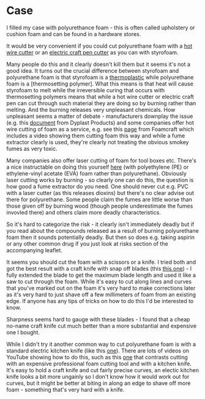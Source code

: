 Case
====

I filled my case with polyurethance foam - this is often called upholstery or cushion foam and can be found in a hardware stores.

It would be very convenient if you could cut polyurethane foam with a [hot wire cutter](https://www.banggood.com/Hot-Wire-Polystyrene-Foam-Cutter-Cutting-Tool-Craft-Hobby-DIY-Processing-p-1204378.html) or an [electric craft pen cutter](https://www.banggood.com/15W-100-240V-Foam-Cutter-Electric-Styrofoam-Cutting-Machine-Pen-Kit-Tool-p-1040053.html) as you can with styrofoam.

Many people do this and it clearly doesn't kill them but it seems it's not a good idea. It turns out the crucial difference between styrofoam and polyurethane foam is that styrofoam is a [thermoplastic](https://en.wikipedia.org/wiki/Thermoplastic) while polyurethane foam is a [thermosetting polymer]. What this means is that heat will cause styrofoam to melt while the irreversible curing that occurs with thermosetting polymers means that while a hot wire cutter or electric craft pen can cut through such material they are doing so by burning rather than melting. And the burning releases very unpleasant chemicals. How unpleasant seems a matter of debate - manufacturers downplay the issue (e.g. this [document](https://www.dyplastproducts.com/dyplastproducts-blog/item/clearing-the-air-on-polyurethane-s-smoke-toxicity) from Dyplast Products) and some companies offer hot wire cutting of foam as a service, e.g. see this [page](http://www.foamcraftinc.com/capabilities/hot-wire-cutting) from Foamcraft which includes a video showing them cutting foam this way and while a fume extractor clearly is used, they're clearly not treating the obvious smokey fumes as very toxic.

Many companies also offer laser cutting of foam for tool boxes etc. There's a nice instructable on doing this yourself [here](http://www.instructables.com/id/Laser-Cut-Foam-Inserts-for-Tool-Boxes/) (with polyethylene (PE) or ethylene-vinyl acetate (EVA) foam rather than polyurethane). Obviously laser cutting works by burning - so clearly one can do this, the question is how good a fume extractor do you need. One should never cut e.g. PVC with a laser cutter (as this releases dioxins) but there's no clear advise out there for polyurethane. Some people claim the fumes are little worse than those given off by burning wood (though people underestimate the fumes invovled there) and others claim more deadly characteristics.

So it's hard to categorize the risk - it clearly isn't immediately deadly but if you read about the compounds released as a result of burning polyurethane foam then it sounds potentially deadly. But then so does e.g. taking aspirin or any other common drug if you just look at risks section of the accompanying leaflet.

It seems you should cut the foam with a scissors or a knife. I tried both and got the best result with a craft knife with snap off blades (this [this one](https://www.amazon.co.uk/Stanley-010481-FatMax-Snap-Knife/dp/B0024LG06Q/)) - I fully extended the blade to get the maximum blade length and used it like a saw to cut through the foam. While it's easy to cut along lines and curves that you've marked out on the foam it's very hard to make corrections later as it's very hard to just shave off a few millimeters of foam from an existing edge. If anyone has any tips of tricks on how to do this I'd be interested to know.

Sharpness seems hard to gauge with these blades - I found that a cheap no-name craft knife cut much better than a more substantial and expensive one I bought.

While I didn't try it another common way to cut polyurethane foam is with a standard electric kitchen knife (like this [one](https://www.amazon.co.uk/Prestige-Meyer-Group-Electric-Carving/dp/B0168GR4QC)). There are lots of videos on YouTube showing how to do this, such as this [one](https://www.youtube.com/watch?v=wqodjNexy7w) that contrasts cutting with an expensive professional foam cutting tool and with a kitchen knife. It's easy to hold a craft knife and cut fairly precise curves, an electic kitchen knife looks a bit more ungainly so I don't know how it would work out for curves, but it might be better at biting in along an edge to shave off more foam - something that's very hard with a knife.

